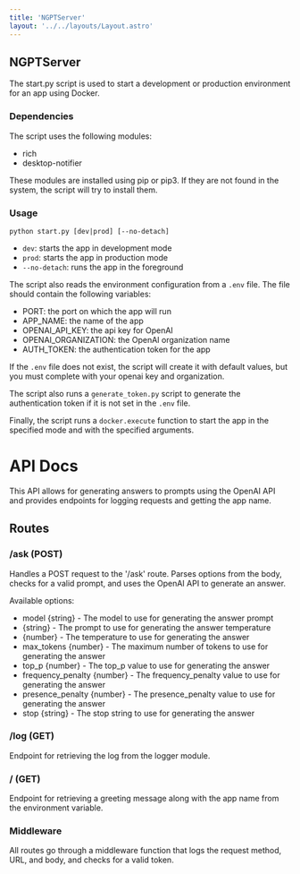```yaml
---
title: 'NGPTServer'
layout: '../../layouts/Layout.astro'
---
```


## NGPTServer

The start.py script is used to start a development or production environment for an app using Docker.

### Dependencies

The script uses the following modules:

- rich
- desktop-notifier

These modules are installed using pip or pip3. If they are not found in the system, the script will try to install them.

### Usage

`python start.py [dev|prod] [--no-detach]`

- `dev`: starts the app in development mode
- `prod`: starts the app in production mode
- `--no-detach`: runs the app in the foreground

The script also reads the environment configuration from a `.env` file. The file should contain the following variables:

- PORT: the port on which the app will run
- APP_NAME: the name of the app
- OPENAI_API_KEY: the api key for OpenAI
- OPENAI_ORGANIZATION: the OpenAI organization name
- AUTH_TOKEN: the authentication token for the app

If the `.env` file does not exist, the script will create it with default values, but you must complete with your openai key and organization.

The script also runs a `generate_token.py` script to generate the authentication token if it is not set in the `.env` file.

Finally, the script runs a `docker.execute` function to start the app in the specified mode and with the specified arguments.

# API Docs

This API allows for generating answers to prompts using the OpenAI API and provides endpoints for logging requests and getting the app name.

## Routes

### /ask (POST)

Handles a POST request to the '/ask' route. Parses options from the body, checks for a valid prompt, and uses the OpenAI API to generate an answer.

Available options:

- model {string} - The model to use for generating the answer prompt
- {string} - The prompt to use for generating the answer temperature
- {number} - The temperature to use for generating the answer
- max_tokens {number} - The maximum number of tokens to use for generating the answer
- top_p {number} - The top_p value to use for generating the answer
- frequency_penalty {number} - The frequency_penalty value to use for
  generating the answer
- presence_penalty {number} - The presence_penalty value to use for
  generating the answer
- stop {string} - The stop string to use for generating the answer

### /log (GET)

Endpoint for retrieving the log from the logger module.

### / (GET)

Endpoint for retrieving a greeting message along with the app name from the environment variable.

### Middleware

All routes go through a middleware function that logs the request method, URL, and body, and checks for a valid token.
